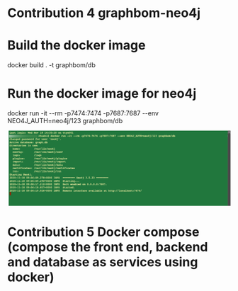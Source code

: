# Contribution 4 graphbom-neo4j

# Build the docker image
docker build . -t graphbom/db

# Run the docker image for neo4j
docker run -it --rm -p7474:7474 -p7687:7687 --env NEO4J_AUTH=neo4j/123 graphbom/db

![Alt text](neo4j-db.png)

# Contribution 5 Docker compose (compose the front end, backend and database as services using docker)
